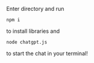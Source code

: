 Enter directory and run

```
npm i
```

to install libraries and

```
node chatgpt.js
```

to start the chat in your terminal!
